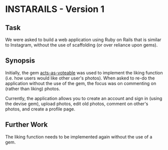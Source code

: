 # INSTARAILS - Version 1

## Task

We were asked to build a web application using Ruby on Rails that is similar to Instagram, without the use of scaffolding (or over reliance upon gems).

## Synopsis

Initially, the gem [acts-as-voteable](https://github.com/ryanto/acts_as_votable) was used to implement the liking function (i.e. how users would like other user's photos). When asked to re-do the application without the use of the gem, the focus was on commenting on (rather than liking) photos.

Currently, the application allows you to create an account and sign in (using the devise gem), upload photos, edit old photos, comment on other's photos, and create a profile page.

## Further Work

The liking function needs to be implemented again without the use of a gem.